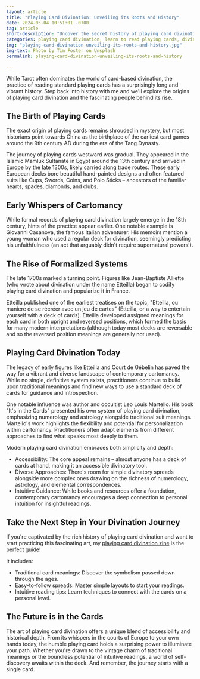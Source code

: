 ```yaml
---
layout: article
title: "Playing Card Divination: Unveiling its Roots and History"
date: 2024-05-04 10:51:01 -0700
tag: article
short-description: "Uncover the secret history of playing card divination. Learn its origins and how to start your own practice."
categories: playing card divination, learn to read playing cards, divination beginner
img: "playing-card-divination-unveiling-its-roots-and-history.jpg"
img-text: Photo by Tim Foster on Unsplash
permalink: playing-card-divination-unveiling-its-roots-and-history

---
```


While Tarot often dominates the world of card-based divination, the practice of reading standard playing cards has a surprisingly long and vibrant history. Step back into history with me and we'll explore the origins of playing card divination and the fascinating people behind its rise.

## The Birth of Playing Cards
The exact origin of playing cards remains shrouded in mystery, but most historians point towards China as the birthplace of the earliest card games around the 9th century AD during the era of the Tang Dynasty. 

The journey of playing cards westward was gradual. They appeared in the Islamic Mamluk Sultanate in Egypt around the 13th century and arrived in Europe by the late 1300s, likely carried along trade routes. These early European decks bore beautiful hand-painted designs and often featured suits like Cups, Swords, Coins, and Polo Sticks – ancestors of the familiar hearts, spades, diamonds, and clubs.

## Early Whispers of Cartomancy
While formal records of playing card divination largely emerge in the 18th century, hints of the practice appear earlier. One notable example is Giovanni Casanova, the famous Italian adventurer. His memoirs mention a young woman who used a regular deck for divination, seemingly predicting his unfaithfulness (an act that arguably didn't require supernatural powers!).

## The Rise of Formalized Systems
The late 1700s marked a turning point. Figures like Jean-Baptiste Alliette (who wrote about divination under the name Etteilla) began to codify playing card divination and popularize it in France. 

Etteilla published one of the earliest treatises on the topic, "Etteilla, ou maniere de se récréer avec un jeu de cartes" (Etteilla, or a way to entertain yourself with a deck of cards). Etteilla developed assigned meanings for each card in both upright and reversed positions, which formed the basis for many modern interpretations (although today most decks are reversable and so the reversed position meanings are generally not used). 

## Playing Card Divination Today
The legacy of early figures like Etteilla and Court de Gébelin has paved the way for a vibrant and diverse landscape of contemporary cartomancy.  While no single, definitive system exists, practitioners continue to build upon traditional meanings and find new ways to use a standard deck of cards for guidance and introspection.

One notable influence was author and occultist Leo Louis Martello. His book "It's in the Cards" presented his own system of playing card divination, emphasizing numerology and astrology alongside traditional suit meanings. Martello's work highlights the flexibility and potential for personalization within cartomancy. Practitioners often adapt elements from different approaches to find what speaks most deeply to them.

Modern playing card divination embraces both simplicity and depth:
* Accessibility: The core appeal remains – almost anyone has a deck of cards at hand, making it an accessible divinatory tool.
* Diverse Approaches: There's room for simple divinatory spreads alongside more complex ones drawing on the richness of numerology, astrology, and elemental correspondences.
* Intuitive Guidance: While books and resources offer a foundation, contemporary cartomancy encourages a deep connection to personal intuition for insightful readings.


## Take the Next Step in Your Divination Journey
If you're captivated by the rich history of playing card divination and want to start practicing this fascinating art, my [playing card divination zine](https://juniperdivination.etsy.com/listing/1701149374) is the perfect guide! 

It includes:
* Traditional card meanings: Discover the symbolism passed down through the ages.
* Easy-to-follow spreads: Master simple layouts to start your readings.
* Intuitive reading tips: Learn techniques to connect with the cards on a personal level.

## The Future is in the Cards
The art of playing card divination offers a unique blend of accessibility and historical depth. From its whispers in the courts of Europe to your own hands today, the humble playing card holds a surprising power to illuminate your path. Whether you're drawn to the vintage charm of traditional meanings or the boundless potential of intuitive readings, a world of self-discovery awaits within the deck.  And remember, the journey starts with a single card.